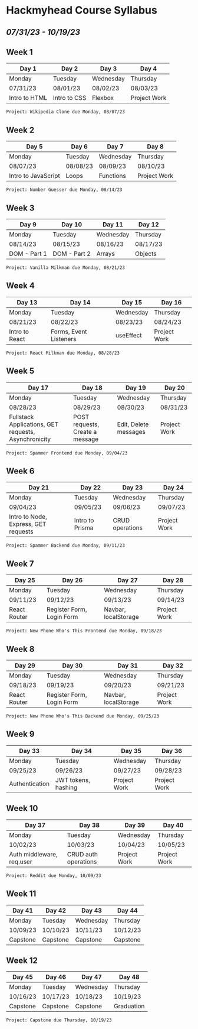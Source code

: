 # Hackmyhead Course Syllabus

## _07/31/23 - 10/19/23_

## Week 1

| Day 1         | Day 2        | Day 3     | Day 4        |
| ------------- | ------------ | --------- | ------------ |
| Monday        | Tuesday      | Wednesday | Thursday     |
| 07/31/23      | 08/01/23     | 08/02/23  | 08/03/23     |
| Intro to HTML | Intro to CSS | Flexbox   | Project Work |

`Project: Wikipedia Clone due Monday, 08/07/23`

## Week 2

| Day 5               | Day 6    | Day 7     | Day 8        |
| ------------------- | -------- | --------- | ------------ |
| Monday              | Tuesday  | Wednesday | Thursday     |
| 08/07/23            | 08/08/23 | 08/09/23  | 08/10/23     |
| Intro to JavaScript | Loops    | Functions | Project Work |

`Project: Number Guesser due Monday, 08/14/23`

## Week 3

| Day 9        | Day 10       | Day 11    | Day 12   |
| ------------ | ------------ | --------- | -------- |
| Monday       | Tuesday      | Wednesday | Thursday |
| 08/14/23     | 08/15/23     | 08/16/23  | 08/17/23 |
| DOM - Part 1 | DOM - Part 2 | Arrays    | Objects  |

`Project: Vanilla Milkman due Monday, 08/21/23`

## Week 4

| Day 13         | Day 14                 | Day 15    | Day 16       |
| -------------- | ---------------------- | --------- | ------------ |
| Monday         | Tuesday                | Wednesday | Thursday     |
| 08/21/23       | 08/22/23               | 08/23/23  | 08/24/23     |
| Intro to React | Forms, Event Listeners | useEffect | Project Work |

`Project: React Milkman due Monday, 08/28/23`

## Week 5

| Day 17                                               | Day 18                          | Day 19                | Day 20       |
| ---------------------------------------------------- | ------------------------------- | --------------------- | ------------ |
| Monday                                               | Tuesday                         | Wednesday             | Thursday     |
| 08/28/23                                             | 08/29/23                        | 08/30/23              | 08/31/23     |
| Fullstack Applications, GET requests, Asynchronicity | POST requests, Create a message | Edit, Delete messages | Project Work |

`Project: Spammer Frontend due Monday, 09/04/23`

## Week 6

| Day 21                               | Day 22          | Day 23          | Day 24       |
| ------------------------------------ | --------------- | --------------- | ------------ |
| Monday                               | Tuesday         | Wednesday       | Thursday     |
| 09/04/23                             | 09/05/23        | 09/06/23        | 09/07/23     |
| Intro to Node, Express, GET requests | Intro to Prisma | CRUD operations | Project Work |

`Project: Spammer Backend due Monday, 09/11/23`

## Week 7

| Day 25       | Day 26                    | Day 27               | Day 28       |
| ------------ | ------------------------- | -------------------- | ------------ |
| Monday       | Tuesday                   | Wednesday            | Thursday     |
| 09/11/23     | 09/12/23                  | 09/13/23             | 09/14/23     |
| React Router | Register Form, Login Form | Navbar, localStorage | Project Work |

`Project: New Phone Who's This Frontend due Monday, 09/18/23`

## Week 8

| Day 29       | Day 30                    | Day 31               | Day 32       |
| ------------ | ------------------------- | -------------------- | ------------ |
| Monday       | Tuesday                   | Wednesday            | Thursday     |
| 09/18/23     | 09/19/23                  | 09/20/23             | 09/21/23     |
| React Router | Register Form, Login Form | Navbar, localStorage | Project Work |

`Project: New Phone Who's This Backend due Monday, 09/25/23`

## Week 9

| Day 33         | Day 34              | Day 35       | Day 36       |
| -------------- | ------------------- | ------------ | ------------ |
| Monday         | Tuesday             | Wednesday    | Thursday     |
| 09/25/23       | 09/26/23            | 09/27/23     | 09/28/23     |
| Authentication | JWT tokens, hashing | Project Work | Project Work |

## Week 10

| Day 37                    | Day 38               | Day 39       | Day 40       |
| ------------------------- | -------------------- | ------------ | ------------ |
| Monday                    | Tuesday              | Wednesday    | Thursday     |
| 10/02/23                  | 10/03/23             | 10/04/23     | 10/05/23     |
| Auth middleware, req.user | CRUD auth operations | Project Work | Project Work |

`Project: Reddit due Monday, 10/09/23`

## Week 11

| Day 41   | Day 42   | Day 43    | Day 44   |
| -------- | -------- | --------- | -------- |
| Monday   | Tuesday  | Wednesday | Thursday |
| 10/09/23 | 10/10/23 | 10/11/23  | 10/12/23 |
| Capstone | Capstone | Capstone  | Capstone |

## Week 12

| Day 45   | Day 46   | Day 47    | Day 48     |
| -------- | -------- | --------- | ---------- |
| Monday   | Tuesday  | Wednesday | Thursday   |
| 10/16/23 | 10/17/23 | 10/18/23  | 10/19/23   |
| Capstone | Capstone | Capstone  | Graduation |

`Project: Capstone due Thursday, 10/19/23`
